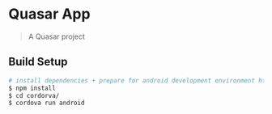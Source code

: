 # Quasar App

> A Quasar project

## Build Setup

``` bash
# install dependencies + prepare for android development environment https://quasar-framework.org/guide/cordova-preparation.html
$ npm install
$ cd cordorva/
$ cordova run android
```
